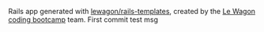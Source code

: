 Rails app generated with [lewagon/rails-templates](https://github.com/lewagon/rails-templates), created by the [Le Wagon coding bootcamp](https://www.lewagon.com) team.
First commit
test msg

